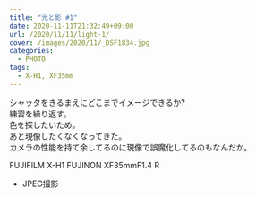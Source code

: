 ```yaml
---
title: "光と影 #1"
date: 2020-11-11T21:32:49+09:00
url: /2020/11/11/light-1/
cover: /images/2020/11/_DSF1834.jpg
categories:
  - PHOTO
tags:
  - X-H1, XF35mm
---
```


シャッタをきるまえにどこまでイメージできるか?  
練習を繰り返す。  
色を探したいため。  
あと現像したくなくなってきた。  
カメラの性能を持て余してるのに現像で誤魔化してるのもなんだか。  

FUJIFILM X-H1 FUJINON XF35mmF1.4 R
- JPEG撮影